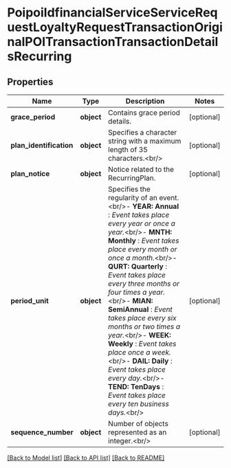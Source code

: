 # PoipoiIdfinancialServiceServiceRequestLoyaltyRequestTransactionOriginalPOITransactionTransactionDetailsRecurring

## Properties
Name | Type | Description | Notes
------------ | ------------- | ------------- | -------------
**grace_period** | **object** | Contains grace period details. | [optional] 
**plan_identification** | **object** | Specifies a character string with a maximum length of 35 characters.&lt;br/&gt; | [optional] 
**plan_notice** | **object** | Notice related to the RecurringPlan. | [optional] 
**period_unit** | **object** | Specifies the regularity of an event.&lt;br/&gt;- **YEAR: Annual**  : *Event takes place every year or once a year.*&lt;br/&gt;- **MNTH: Monthly**  : *Event takes place every month or once a month.*&lt;br/&gt;- **QURT: Quarterly**  : *Event takes place every three months or four times a year.*&lt;br/&gt;- **MIAN: SemiAnnual**  : *Event takes place every six months or two times a year.*&lt;br/&gt;- **WEEK: Weekly**  : *Event takes place once a week.*&lt;br/&gt;- **DAIL: Daily**  : *Event takes place every day.*&lt;br/&gt;- **TEND: TenDays**  : *Event takes place every ten business days.*&lt;br/&gt; | [optional] 
**sequence_number** | **object** | Number of objects represented as an integer.&lt;br/&gt; | [optional] 

[[Back to Model list]](../README.md#documentation-for-models) [[Back to API list]](../README.md#documentation-for-api-endpoints) [[Back to README]](../README.md)


